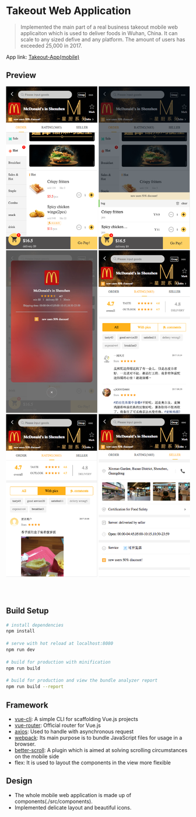 

# Takeout Web Application
> Implemented the main part of a real business takeout mobile web applicaiton which is used to deliver foods in Wuhan, China. It can scale to any sized defive and any platform. The amount of users has exceeded 25,000 in 2017.


<span>App link: <a href="http://www.zityuen.com:8080">Takeout-App(mobile)</a></span>
## Preview
<img width="250" height="445" src="https://github.com/Zityuen/Takeout-Web-App/blob/master/preview/1.png" alt="the main view">


<img width="250" height="445" src="https://github.com/Zityuen/Takeout-Web-App/blob/master/preview/2.png" alt="the shopcart view">


<img width="250" height="445" src="https://github.com/Zityuen/Takeout-Web-App/blob/master/preview/3.png" alt="the bulletin detail view">


<img width="250" height="445" src="https://github.com/Zityuen/Takeout-Web-App/blob/master/preview/4.png" alt="the ratings view">


<img width="250" height="445" src="https://github.com/Zityuen/Takeout-Web-App/blob/master/preview/6.png" alt="the comment with pics">


<img width="250" height="445" src="https://github.com/Zityuen/Takeout-Web-App/blob/master/preview/5.png" alt="the seller view">






<br></br>
## Build Setup

``` bash
# install dependencies
npm install

# serve with hot reload at localhost:8080
npm run dev

# build for production with minification
npm run build

# build for production and view the bundle analyzer report
npm run build --report
```


## Framework
<ul>
  <li><a href="https://github.com/vuejs/vue-cli">vue-cli</a>: A simple CLI for scaffolding Vue.js projects</li>
  <li><a href="https://github.com/vuejs/vue-router">vue-router</a>: Official router for Vue.js</li>
  <li><a href="https://github.com/axios/axios">axios</a>: Used to handle with asynchronous request</li>
  <li><a href="https://github.com/webpack/webpack">webpack</a>: Its main purpose is to bundle JavaScript files for usage in a browser.</li>
  <li><a href="https://github.com/ustbhuangyi/better-scroll">better-scroll</a>: A plugin which is aimed at solving scrolling circumstances on the mobile side</li>
  <li>flex: It is used to layout the components in the view more flexible</li>
</ul>

## Design
<ul>
  <li>The whole mobile web application is made up of components(./src/components).</li>
  <li>Implemented delicate layout and beautiful icons.</li>
</ul>
